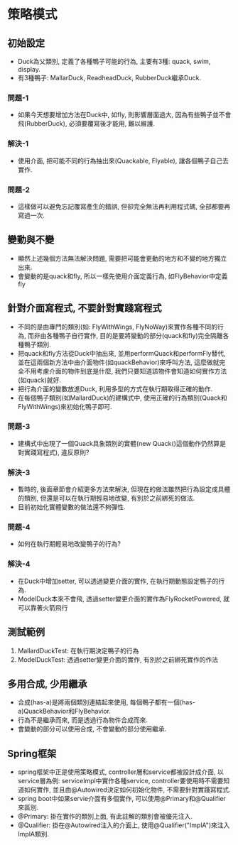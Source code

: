 # 策略模式

## 初始設定
* Duck為父類別, 定義了各種鴨子可能的行為, 主要有3種: quack, swim, display.
* 有3種鴨子: MallarDuck, ReadheadDuck, RubberDuck繼承Duck.

### 問題-1
* 如果今天想要增加方法在Duck中, 如fly, 則影響層面過大, 因為有些鴨子並不會飛(RubberDuck), 必須要覆寫後才能用, 難以維護.

### 解決-1
* 使用介面, 把可能不同的行為抽出來(Quackable, Flyable), 讓各個鴨子自己去實作.

### 問題-2
* 這樣做可以避免忘記覆寫產生的錯誤, 但卻完全無法再利用程式碼, 全部都要再寫過一次.

## 變動與不變
* 顯然上述幾個方法無法解決問題, 需要把可能會更動的地方和不變的地方獨立出來.
* 會變動的是quack和fly, 所以一樣先使用介面定義行為, 如FlyBehavior中定義fly

## 針對介面寫程式, 不要針對實踐寫程式
* 不同的是由專門的類別(如: FlyWithWings, FlyNoWay)來實作各種不同的行為, 而非由各種鴨子自行實作, 目的是要將變動的部分(quack和fly)完全隔離各種鴨子類別.
* 把quack和fly方法從Duck中抽出來, 並用performQuack和performFly替代, 並在這兩個新方法中由介面物件(如quackBehavior)來呼叫方法, 這麼做就完全不用考慮介面的物件到底是什麼, 我們只要知道該物件會知道如何實作方法(如quack)就好.
* 把行為介面的變數放進Duck, 利用多型的方式在執行期取得正確的動作.
* 在每個鴨子類別(如MallardDuck)的建構式中, 使用正確的行為類別(Quack和FlyWithWings)來初始化鴨子即可.

### 問題-3
* 建構式中出現了一個Quack具象類別的實體(new Quack()這個動作仍然算是對實踐寫程式), 違反原則?

### 解決-3
* 暫時的, 後面章節會介紹更多方法來解決, 但現在的做法雖然把行為設定成具體的類別, 但還是可以在執行期輕易地改變, 有別於之前綁死的做法.
* 目前初始化實體變數的做法還不夠彈性.

### 問題-4
* 如何在執行期輕易地改變鴨子的行為?

### 解決-4
* 在Duck中增加setter, 可以透過變更介面的實作, 在執行期動態設定鴨子的行為.
* ModelDuck本來不會飛, 透過setter變更介面的實作為FlyRocketPowered, 就可以靠著火箭飛行

## 測試範例
1. MallardDuckTest: 在執行期決定鴨子的行為
2. ModelDuckTest: 透過setter變更介面的實作, 有別於之前綁死實作的作法

## 多用合成, 少用繼承
* 合成(has-a)是將兩個類別連結起來使用, 每個鴨子都有一個(has-a)QuackBehavior和FlyBehavior.
* 行為不是繼承而來, 而是透過行為物件合成而來.
* 會變動的部分可以使用合成, 不會變動的部分使用繼承.

## Spring框架
* spring框架中正是使用策略模式, controller層和service都被設計成介面, 以service層為例: serviceImpl中實作各種service, controller要使用時不需要知道如何實作, 並且由@Autowired決定如何初始化物件, 不需要針對實踐寫程式.
* spring boot中如果servie介面有多個實作, 可以使用@Primary和@Qualifier來區別.
* @Primary: 掛在實作的類別上面, 有此註解的類別會被優先注入.
* @Qualifier: 掛在@Autowired注入的介面上, 使用@Qualifier("ImplA")來注入ImplA類別.

